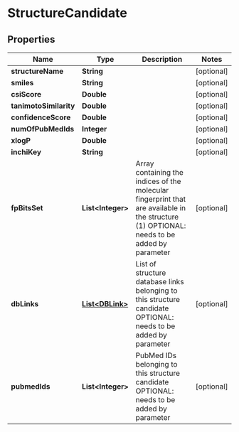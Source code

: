 

# StructureCandidate



## Properties

| Name | Type | Description | Notes |
|------------ | ------------- | ------------- | -------------|
|**structureName** | **String** |  |  [optional] |
|**smiles** | **String** |  |  [optional] |
|**csiScore** | **Double** |  |  [optional] |
|**tanimotoSimilarity** | **Double** |  |  [optional] |
|**confidenceScore** | **Double** |  |  [optional] |
|**numOfPubMedIds** | **Integer** |  |  [optional] |
|**xlogP** | **Double** |  |  [optional] |
|**inchiKey** | **String** |  |  [optional] |
|**fpBitsSet** | **List&lt;Integer&gt;** | Array containing the indices of the molecular fingerprint that are available in the structure (1)  OPTIONAL: needs to be added by parameter |  [optional] |
|**dbLinks** | [**List&lt;DBLink&gt;**](DBLink.md) | List of structure database links belonging to this structure candidate  OPTIONAL: needs to be added by parameter |  [optional] |
|**pubmedIds** | **List&lt;Integer&gt;** | PubMed IDs belonging to this structure candidate  OPTIONAL: needs to be added by parameter |  [optional] |



